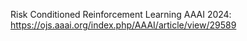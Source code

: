 Risk Conditioned Reinforcement Learning 
AAAI 2024: https://ojs.aaai.org/index.php/AAAI/article/view/29589
